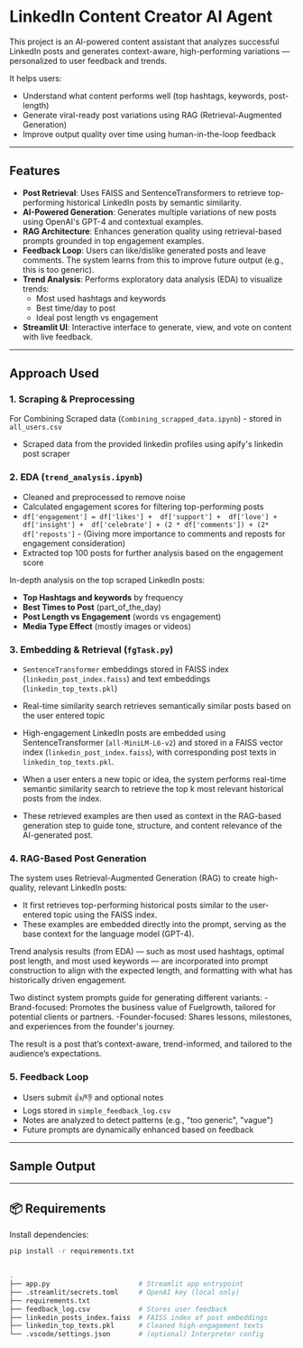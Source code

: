 # LinkedIn Content Creator AI Agent

This project is an AI-powered content assistant that analyzes successful LinkedIn posts and generates context-aware, high-performing variations — personalized to user feedback and trends.

It helps users:
- Understand what content performs well (top hashtags, keywords, post-length)
- Generate viral-ready post variations using RAG (Retrieval-Augmented Generation)
- Improve output quality over time using human-in-the-loop feedback

---

## Features

- **Post Retrieval**: Uses FAISS and SentenceTransformers to retrieve top-performing historical LinkedIn posts by semantic similarity.
- **AI-Powered Generation**: Generates multiple variations of new posts using OpenAI's GPT-4 and contextual examples.
- **RAG Architecture**: Enhances generation quality using retrieval-based prompts grounded in top engagement examples.
- **Feedback Loop**: Users can like/dislike generated posts and leave comments. The system learns from this to improve future output (e.g., this is too generic).
- **Trend Analysis**: Performs exploratory data analysis (EDA) to visualize trends:
  - Most used hashtags and keywords
  - Best time/day to post
  - Ideal post length vs engagement
- **Streamlit UI**: Interactive interface to generate, view, and vote on content with live feedback.
---

## Approach Used

### 1. Scraping & Preprocessing
For Combining Scraped data (`Combining_scrapped_data.ipynb`) - stored in `all_users.csv`
- Scraped data from the provided linkedin profiles using apify's linkedin post scraper

### 2. EDA (`trend_analysis.ipynb`)

- Cleaned and preprocessed to remove noise
- Calculated engagement scores for filtering top-performing posts
- `df['engagement'] = df['likes'] +  df['support'] +  df['love'] +  df['insight'] +  df['celebrate'] + (2 * df['comments']) + (2* df['reposts']` - (Giving more importance to comments and reposts for engagement consideration)
- Extracted top 100 posts for further analysis based on the engagement score

In-depth analysis on the top scraped LinkedIn posts:
- **Top Hashtags and keywords** by frequency
- **Best Times to Post** (part_of_the_day)
- **Post Length vs Engagement** (words vs engagement)
- **Media Type Effect** (mostly images or videos)

### 3. Embedding & Retrieval (`fgTask.py`)
- `SentenceTransformer` embeddings stored in FAISS index (`linkedin_post_index.faiss`) and text embeddings (`linkedin_top_texts.pkl`)
- Real-time similarity search retrieves semantically similar posts based on the user entered topic

- High-engagement LinkedIn posts are embedded using SentenceTransformer (`all-MiniLM-L6-v2`) and stored in a FAISS vector index (`linkedin_post_index.faiss`), with corresponding post texts in `linkedin_top_texts.pkl`.
- When a user enters a new topic or idea, the system performs real-time semantic similarity search to retrieve the top k most relevant historical posts from the index.
- These retrieved examples are then used as context in the RAG-based generation step to guide tone, structure, and content relevance of the AI-generated post.

### 4. RAG-Based Post Generation

The system uses Retrieval-Augmented Generation (RAG) to create high-quality, relevant LinkedIn posts:
- It first retrieves top-performing historical posts similar to the user-entered topic using the FAISS index.
- These examples are embedded directly into the prompt, serving as the base context for the language model (GPT-4).

Trend analysis results (from EDA) — such as most used hashtags, optimal post length, and most used keywords — are incorporated into prompt construction to align with the expected length, and formatting with what has historically driven engagement.

Two distinct system prompts guide for generating different variants:
-Brand-focused: Promotes the business value of Fuelgrowth, tailored for potential clients or partners.
-Founder-focused: Shares lessons, milestones, and experiences from the founder's journey.

The result is a post that’s context-aware, trend-informed, and tailored to the audience’s expectations.


### 5. Feedback Loop
- Users submit 👍/👎 and optional notes
- Logs stored in `simple_feedback_log.csv`
- Notes are analyzed to detect patterns (e.g., "too generic", "vague")
- Future prompts are dynamically enhanced based on feedback

---

## Sample Output

---

## 📦 Requirements

Install dependencies:

```bash
pip install -r requirements.txt


.
├── app.py                      # Streamlit app entrypoint
├── .streamlit/secrets.toml     # OpenAI key (local only)
├── requirements.txt
├── feedback_log.csv            # Stores user feedback
├── linkedin_posts_index.faiss  # FAISS index of post embeddings
├── linkedin_top_texts.pkl      # Cleaned high-engagement texts
└── .vscode/settings.json       # (optional) Interpreter config

